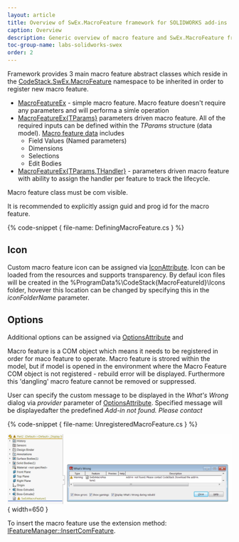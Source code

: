 ```yaml
---
layout: article
title: Overview of SwEx.MacroFeature framework for SOLIDWORKS add-ins
caption: Overview
description: Generic overview of macro feature and SwEx.MacroFeature framework
toc-group-name: labs-solidworks-swex
order: 2
---
```

Framework provides 3 main macro feature abstract classes which reside in the [CodeStack.SwEx.MacroFeature](https://docs.codestack.net/swex/macro-feature/html/N_CodeStack_SwEx_MacroFeature.htm) namespace to be inherited in order to register new macro feature.

* [MacroFeatureEx](https://docs.codestack.net/swex/macro-feature/html/T_CodeStack_SwEx_MacroFeature_MacroFeatureEx.htm) - simple macro feature. Macro feature doesn't require any parameters and will performa a simle operation
* [MacroFeatureEx{TParams}](https://docs.codestack.net/swex/macro-feature/html/T_CodeStack_SwEx_MacroFeature_MacroFeatureEx_1.htm) parameters driven macro feature. All of the required inputs can be defined within the *TParams* structure (data model). [Macro feature data](\labs\solidworks\swex\macro-feature\data) includes
    * Field Values (Named parameters)
    * Dimensions
    * Selections
    * Edit Bodies
* [MacroFeatureEx{TParams,THandler}](https://docs.codestack.net/swex/macro-feature/html/T_CodeStack_SwEx_MacroFeature_MacroFeatureEx_2.htm) - parameters driven macro feature with ability to assign the handler per feature to track the lifecycle.

Macro feature class must be com visible.

It is recommended to explicitly assign guid and prog id for the macro feature.

{% code-snippet { file-name: DefiningMacroFeature.cs } %}

## Icon

Custom macro feature icon can be assigned via [IconAttribute](https://docs.codestack.net/swex/macro-feature/html/T_CodeStack_SwEx_MacroFeature_Attributes_IconAttribute.htm). Icon can be loaded from the resources and supports transparency. By defaul icon files will be created in the %ProgramData%\CodeStack\{MacroFeatureId}\Icons folder, hovever this location can be changed by specifying this in the *iconFolderName* parameter.

## Options

Additional options can be assigned via [OptionsAttribute](https://docs.codestack.net/swex/macro-feature/html/T_CodeStack_SwEx_MacroFeature_Attributes_OptionsAttribute.htm) and 

Macro feature is a COM object which means it needs to be registered in order for maco feature to operate. Macro feature is strored within the model, but if model is opened in the environment where the Macro Feature COM object is not registered - rebuild error will be displayed. Furthermore this 'dangling' macro feature cannot be removed or suppressed.

User can specify the custom message to be displayed in the *What's Wrong* dialog via *provider* parameter of [OptionsAttribute](https://docs.codestack.net/swex/macro-feature/html/T_CodeStack_SwEx_MacroFeature_Attributes_OptionsAttribute.htm). Specified message will be displayedafter the predefined *Add-in not found. Please contact*

{% code-snippet { file-name: UnregisteredMacroFeature.cs } %}

![Rebuild error message for unregistered macro feature](unregistered-macro-feature.png){ width=650 }

To insert the macro feature use the extension method: [IFeatureManager::InsertComFeature](https://docs.codestack.net/swex/macro-feature/html/M_SolidWorks_Interop_sldworks_FeatureManagerEx_InsertComFeature__2.htm).